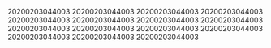 20200203044003
20200203044003
20200203044003
20200203044003
20200203044003
20200203044003
20200203044003
20200203044003
20200203044003
20200203044003
20200203044003
20200203044003
20200203044003
20200203044003
20200203044003
